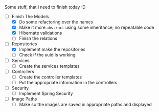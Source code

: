 Some stuff, that i need to finish today :D
- [ ] Finish The Models
  - [X] Do some refactoring over the names
  - [X] Make it more `abstract` using some inheritance, no repeatable code
  - [X] Hibernate validations
  - [ ] Finish the relations
- [ ] Repositories
  - [X] Implement make the repositories
  - [ ] Check if the uuid is working
- [ ] Services
  - [ ] Create the services templates
- [ ] Controllers
  - [ ] Create the controller templates
  - [ ] Put the appropriate information in the controllers
- [ ] Security
  - [ ] Implement Spring Security
- [ ] Image Paths
  - [ ] Make so the images are saved in appropriate paths and displayed 